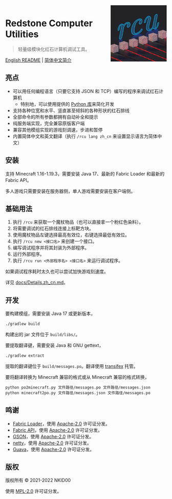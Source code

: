 <img src="./src/main/resources/assets/rcutil/icon.png" alt="icon" align="right" height="175">

# Redstone Computer Utilities

>  轻量级模块化红石计算机调试工具。

[English README](./README.md) | [简体中文简介](./README.zh_cn.md)

## 亮点

- 可以用任何编程语言（只要它支持 JSON 和 TCP）编写的程序来调试红石计算机
  - 特别地，可以使用提供的 [Python 库](https://github.com/NKID00/redstone-computer-utilities-python)来简化开发
- 支持各种位宽和水平、竖直甚至倾斜的各种形状的红石排线
- 全部命令的所有参数都拥有自动补全和提示
- 纯服务端实现，完全兼容原版客户端
- 兼容其他模组实现的游戏刻调速，步进和暂停
- 内置简体中文和英文翻译（执行 `/rcu lang zh_cn` 来设置显示语言为简体中文）

## 安装

支持 Minecraft 1.16-1.19.3，需要安装 Java 17、最新的 Fabric Loader 和最新的 Fabric API。

多人游戏只需要安装在服务器侧，单人游戏需要安装在客户端侧。

## 基础用法

1. 执行 `/rcu` 来获取一个魔杖物品（也可以直接拿一个粉红色染料）。
2. 将需要调试的红石排线连接上标靶方块。
3. 使用魔杖物品左键选择最高有效位，右键选择最低有效位。
4. 执行 `/rcu new <接口名>` 来创建一个接口。
5. 编写调试程序并将其封装为外部程序。
6. 运行外部程序。
7. 执行 `/rcu run <外部程序名> <接口名>` 来运行调试程序。

如果调试程序耗时太久也可以尝试加快游戏刻速度。

详见 [docs/Details.zh_cn.md](./docs/Details.zh_cn.md)。

## 开发

要构建模组，需要安装 Java 17 或更新版本，

```sh
./gradlew build
```

构建出的 jar 文件位于 `build/libs/`。

要提取翻译键，需要安装 Java 和 GNU gettext，

```sh
./gradlew extract
```

提取的翻译键位于 `build/messages.po`。翻译使用 [transifex](https://www.transifex.com/nkid00/redstone-computer-utilities) 托管。

要将翻译转换为 Minecraft 兼容的格式或从 Minecraft 兼容的格式转换，

```sh
python po2minecraft.py 文件路径/messages.po 文件路径/messages.json
python minecraft2po.py 文件路径/messages.json 文件路径/messages.po
```

## 鸣谢

- [Fabric Loader](https://github.com/FabricMC/fabric-loader)，使用 [Apache-2.0](https://github.com/FabricMC/fabric-loader/blob/master/LICENSE) 许可证分发。
- [Fabric API](https://github.com/FabricMC/fabric)，使用 [Apache-2.0](https://github.com/FabricMC/fabric/blob/master/LICENSE) 许可证分发。
- [GSON](https://github.com/google/gson)，使用 [Apache-2.0](https://github.com/google/gson/blob/master/LICENSE) 许可证分发。
- [netty](https://github.com/netty/netty)，使用 [Apache-2.0](https://github.com/netty/netty/blob/4.1/LICENSE.txt) 许可证分发。
- [Guava](https://github.com/google/guava)，使用 [Apache-2.0](https://github.com/google/guava/blob/master/COPYING) 许可证分发。

## 版权

版权所有 © 2021-2022 NKID00

使用 [MPL-2.0](./LICENSE) 许可证分发。
